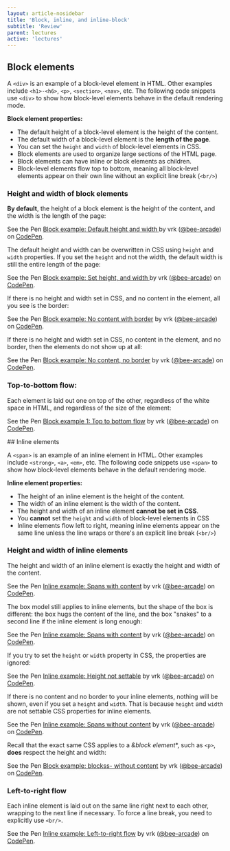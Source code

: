 ```yaml
---
layout: article-nosidebar
title: 'Block, inline, and inline-block'
subtitle: 'Review'
parent: lectures
active: 'lectures'
---
```


<section class="part" markdown="1">

## Block elements

A `<div>` is an example of a block-level element in HTML. Other examples include `<h1>-<h6>`, `<p>`, `<section>`, `<nav>`, etc. The following code snippets use `<div>` to show how block-level elements behave in the default rendering mode.

**Block element properties:**
- The default height of a block-level element is the height of the content.
- The default width of a block-level element is the **length of the page**.
- You can set the `height` and `width` of block-level elements in CSS.
- Block elements are used to organize large sections of the HTML page.
- Block elements can have inline or block elements as children.
- Block-level elements flow top to bottom, meaning all block-level elements appear on their own line without an explicit line break (`<br/>`)

### Height and width of block elements
**By default**, the height of a block element is the height of the content, and the width is the length of the page:

<p data-height="265" data-theme-id="dark" data-slug-hash="zZggaE" data-default-tab="html,result" data-user="bee-arcade" data-embed-version="2" data-pen-title="Block example: Default height and width " data-editable="true" class="codepen">See the Pen <a href="https://codepen.io/bee-arcade/pen/zZggaE/">Block example: Default height and width </a> by vrk (<a href="http://codepen.io/bee-arcade">@bee-arcade</a>) on <a href="http://codepen.io">CodePen</a>.</p>
<script async src="https://production-assets.codepen.io/assets/embed/ei.js"></script>

The default height and width can be overwritten in CSS using `height` and `width` properties. If you set the `height` and not the width, the default width is still the entire length of the page:

<p data-height="265" data-theme-id="dark" data-slug-hash="yMmmqV" data-default-tab="css,result" data-user="bee-arcade" data-embed-version="2" data-pen-title="Block example: Set height, and width " data-editable="true" class="codepen">See the Pen <a href="https://codepen.io/bee-arcade/pen/yMmmqV/">Block example: Set height, and width </a> by vrk (<a href="http://codepen.io/bee-arcade">@bee-arcade</a>) on <a href="http://codepen.io">CodePen</a>.</p>
<script async src="https://production-assets.codepen.io/assets/embed/ei.js"></script>

If there is no height and width set in CSS, and no content in the element, all you see is the border:

<p data-height="265" data-theme-id="dark" data-slug-hash="oZKKMP" data-default-tab="html,result" data-user="bee-arcade" data-embed-version="2" data-pen-title="Block example: No content with border" data-editable="true" class="codepen">See the Pen <a href="https://codepen.io/bee-arcade/pen/oZKKMP/">Block example: No content with border</a> by vrk (<a href="http://codepen.io/bee-arcade">@bee-arcade</a>) on <a href="http://codepen.io">CodePen</a>.</p>
<script async src="https://production-assets.codepen.io/assets/embed/ei.js"></script>

If there is no height and width set in CSS, no content in the element, and no border, then the elements do not show up at all:

<p data-height="265" data-theme-id="dark" data-slug-hash="LWwwXJ" data-default-tab="html,result" data-user="bee-arcade" data-embed-version="2" data-pen-title="Block example: No content, no border" data-editable="true" class="codepen">See the Pen <a href="https://codepen.io/bee-arcade/pen/LWwwXJ/">Block example: No content, no border</a> by vrk (<a href="http://codepen.io/bee-arcade">@bee-arcade</a>) on <a href="http://codepen.io">CodePen</a>.</p>
<script async src="https://production-assets.codepen.io/assets/embed/ei.js"></script>

### Top-to-bottom flow:
Each element is laid out one on top of the other, regardless of the white space in HTML, and regardless of the size of the element:

<p data-height="265" data-theme-id="dark" data-slug-hash="YZmmeJ" data-default-tab="css,result" data-user="bee-arcade" data-embed-version="2" data-pen-title="Block example 1: Top to bottom flow" data-editable="true" class="codepen">See the Pen <a href="https://codepen.io/bee-arcade/pen/YZmmeJ/">Block example 1: Top to bottom flow</a> by vrk (<a href="http://codepen.io/bee-arcade">@bee-arcade</a>) on <a href="http://codepen.io">CodePen</a>.</p>
<script async src="https://production-assets.codepen.io/assets/embed/ei.js"></script>


</section>

<section class="part" markdown="1">
## Inline elements

A `<span>` is an example of an inline element in HTML. Other examples include `<strong>`, `<a>`, `<em>`, etc. The following code snippets use `<span>` to show how block-level elements behave in the default rendering mode.

**Inline element properties:**
- The height of an inline element is the height of the content.
- The width of an inline element is the width of the content.
- The height and width of an inline element **cannot be set in CSS**.
- You **cannot** set the `height` and `width` of block-level elements in CSS
- Inline elements flow left to right, meaning inline elements appear on the same line unless the line wraps or there's an explicit line break (`<br/>`)

### Height and width of inline elements
The height and width of an inline element is exactly the height and width of the content.

<p data-height="265" data-theme-id="dark" data-slug-hash="zZggbR" data-default-tab="html,result" data-user="bee-arcade" data-embed-version="2" data-pen-title="Inline example: Spans with content" data-editable="true" class="codepen">See the Pen <a href="https://codepen.io/bee-arcade/pen/zZggbR/">Inline example: Spans with content</a> by vrk (<a href="http://codepen.io/bee-arcade">@bee-arcade</a>) on <a href="http://codepen.io">CodePen</a>.</p>

The box model still applies to inline elements, but the shape of the box is different: the box hugs the content of the line, and the box "snakes" to a second line if the inline element is long enough:

<p data-height="265" data-theme-id="dark" data-slug-hash="OmLLLV" data-default-tab="html,result" data-user="bee-arcade" data-embed-version="2" data-pen-title="Inline example: Spans with content" data-editable="true" class="codepen">See the Pen <a href="https://codepen.io/bee-arcade/pen/OmLLLV/">Inline example: Spans with content</a> by vrk (<a href="http://codepen.io/bee-arcade">@bee-arcade</a>) on <a href="http://codepen.io">CodePen</a>.</p>

If you try to set the `height` or `width` property in CSS, the properties are ignored:
<p data-height="265" data-theme-id="dark" data-slug-hash="rmBBaJ" data-default-tab="css,result" data-user="bee-arcade" data-embed-version="2" data-pen-title="Inline example: Height not settable" data-editable="true" class="codepen">See the Pen <a href="https://codepen.io/bee-arcade/pen/rmBBaJ/">Inline example: Height not settable</a> by vrk (<a href="http://codepen.io/bee-arcade">@bee-arcade</a>) on <a href="http://codepen.io">CodePen</a>.</p>

If there is no content and no border to your inline elements, nothing will be shown, even if you set a `height` and `width`. That is because `height` and `width` are not settable CSS properties for inline elements.

<p data-height="350" data-theme-id="dark" data-slug-hash="XRrrbE" data-default-tab="css,result" data-user="bee-arcade" data-embed-version="2" data-pen-title="Inline example: Spans without content" data-editable="true" class="codepen">See the Pen <a href="https://codepen.io/bee-arcade/pen/XRrrbE/">Inline example: Spans without content</a> by vrk (<a href="http://codepen.io/bee-arcade">@bee-arcade</a>) on <a href="http://codepen.io">CodePen</a>.</p>

Recall that the exact same CSS applies to a *&block element**, such as `<p>`, **does** respect the height and width:

<p data-height="265" data-theme-id="dark" data-slug-hash="ZKzzbv" data-default-tab="css,result" data-user="bee-arcade" data-embed-version="2" data-pen-title="Block example: blockss- without content" data-editable="true" class="codepen">See the Pen <a href="http://codepen.io/bee-arcade/pen/ZKzzbv/">Block example: blockss- without content</a> by vrk (<a href="http://codepen.io/bee-arcade">@bee-arcade</a>) on <a href="http://codepen.io">CodePen</a>.</p>

### Left-to-right flow
Each inline element is laid out on the same line right next to each other, wrapping to the next line if necessary. To force a line break, you need to explicitly use `<br/>`.

<p data-height="358" data-theme-id="dark" data-slug-hash="NjKKrb" data-default-tab="html,result" data-user="bee-arcade" data-embed-version="2" data-pen-title="Inline example: Left-to-right flow" data-editable="true" class="codepen">See the Pen <a href="http://codepen.io/bee-arcade/pen/NjKKrb/">Inline example: Left-to-right flow</a> by vrk (<a href="http://codepen.io/bee-arcade">@bee-arcade</a>) on <a href="http://codepen.io">CodePen</a>.</p>
<script async src="https://production-assets.codepen.io/assets/embed/ei.js"></script>

</section>
